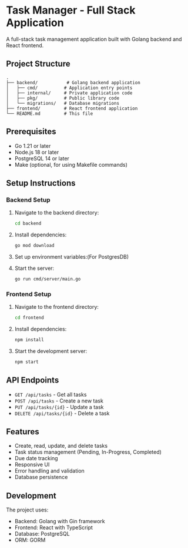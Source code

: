 # Task Manager - Full Stack Application

A full-stack task management application built with Golang backend and React frontend.

## Project Structure

```
.
├── backend/           # Golang backend application
│   ├── cmd/          # Application entry points
│   ├── internal/     # Private application code
│   ├── pkg/          # Public library code
│   └── migrations/   # Database migrations
├── frontend/         # React frontend application
└── README.md         # This file
```

## Prerequisites

- Go 1.21 or later
- Node.js 18 or later
- PostgreSQL 14 or later
- Make (optional, for using Makefile commands)

## Setup Instructions

### Backend Setup

1. Navigate to the backend directory:
   ```bash
   cd backend
   ```

2. Install dependencies:
   ```bash
   go mod download
   ```

3. Set up environment variables:(For PostgresDB)

4. Start the server:
   ```bash
   go run cmd/server/main.go
   ```

### Frontend Setup

1. Navigate to the frontend directory:
   ```bash
   cd frontend
   ```

2. Install dependencies:
   ```bash
   npm install
   ```

3. Start the development server:
   ```bash
   npm start
   ```

## API Endpoints

- `GET /api/tasks` - Get all tasks
- `POST /api/tasks` - Create a new task
- `PUT /api/tasks/{id}` - Update a task
- `DELETE /api/tasks/{id}` - Delete a task

## Features

- Create, read, update, and delete tasks
- Task status management (Pending, In-Progress, Completed)
- Due date tracking
- Responsive UI
- Error handling and validation
- Database persistence

## Development

The project uses:
- Backend: Golang with Gin framework
- Frontend: React with TypeScript
- Database: PostgreSQL
- ORM: GORM 
